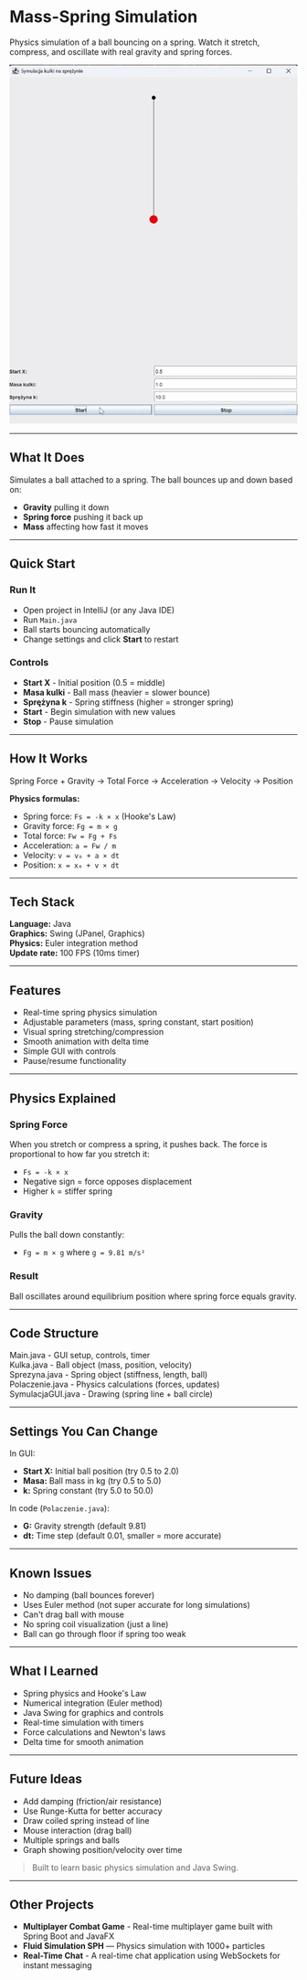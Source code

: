 # Mass-Spring Simulation

Physics simulation of a ball bouncing on a spring. Watch it stretch, compress, and oscillate with real gravity and spring forces.

![Mass Spring Simulation](MassSpringSimulation.gif)

---

## What It Does

Simulates a ball attached to a spring. The ball bounces up and down based on:
- **Gravity** pulling it down
- **Spring force** pushing it back up
- **Mass** affecting how fast it moves

---

## Quick Start

### Run It
- Open project in IntelliJ (or any Java IDE)
- Run `Main.java`
- Ball starts bouncing automatically
- Change settings and click **Start** to restart

### Controls
- **Start X** - Initial position (0.5 = middle)
- **Masa kulki** - Ball mass (heavier = slower bounce)
- **Sprężyna k** - Spring stiffness (higher = stronger spring)
- **Start** - Begin simulation with new values
- **Stop** - Pause simulation

---

## How It Works

Spring Force + Gravity → Total Force → Acceleration → Velocity → Position


**Physics formulas:**
- Spring force: `Fs = -k × x` (Hooke's Law)
- Gravity force: `Fg = m × g`
- Total force: `Fw = Fg + Fs`
- Acceleration: `a = Fw / m`
- Velocity: `v = v₀ + a × dt`
- Position: `x = x₀ + v × dt`

---

## Tech Stack

**Language:** Java  
**Graphics:** Swing (JPanel, Graphics)  
**Physics:** Euler integration method  
**Update rate:** 100 FPS (10ms timer)

---

## Features

- Real-time spring physics simulation
- Adjustable parameters (mass, spring constant, start position)
- Visual spring stretching/compression
- Smooth animation with delta time
- Simple GUI with controls
- Pause/resume functionality

---

## Physics Explained

### Spring Force
When you stretch or compress a spring, it pushes back. The force is proportional to how far you stretch it:
- `Fs = -k × x`
- Negative sign = force opposes displacement
- Higher `k` = stiffer spring

### Gravity
Pulls the ball down constantly:
- `Fg = m × g` where `g = 9.81 m/s²`

### Result
Ball oscillates around equilibrium position where spring force equals gravity.

---

## Code Structure

Main.java - GUI setup, controls, timer <br>
Kulka.java - Ball object (mass, position, velocity)<br>
Sprezyna.java - Spring object (stiffness, length, ball)<br>
Polaczenie.java - Physics calculations (forces, updates)<br>
SymulacjaGUI.java - Drawing (spring line + ball circle)<br>


---

## Settings You Can Change

In GUI:
- **Start X:** Initial ball position (try 0.5 to 2.0)
- **Masa:** Ball mass in kg (try 0.5 to 5.0)
- **k:** Spring constant (try 5.0 to 50.0)

In code (`Polaczenie.java`):
- **G:** Gravity strength (default 9.81)
- **dt:** Time step (default 0.01, smaller = more accurate)

---

## Known Issues

- No damping (ball bounces forever)
- Uses Euler method (not super accurate for long simulations)
- Can't drag ball with mouse
- No spring coil visualization (just a line)
- Ball can go through floor if spring too weak

---

## What I Learned

- Spring physics and Hooke's Law
- Numerical integration (Euler method)
- Java Swing for graphics and controls
- Real-time simulation with timers
- Force calculations and Newton's laws
- Delta time for smooth animation

---

## Future Ideas

- Add damping (friction/air resistance)
- Use Runge-Kutta for better accuracy
- Draw coiled spring instead of line
- Mouse interaction (drag ball)
- Multiple springs and balls
- Graph showing position/velocity over time

>Built to learn basic physics simulation and Java Swing.


---

## Other Projects

* **Multiplayer Combat Game** - Real-time multiplayer game built with Spring Boot and JavaFX
* **Fluid Simulation SPH** — Physics simulation with 1000+ particles 
* **Real-Time Chat** - A real-time chat application using WebSockets for instant messaging
